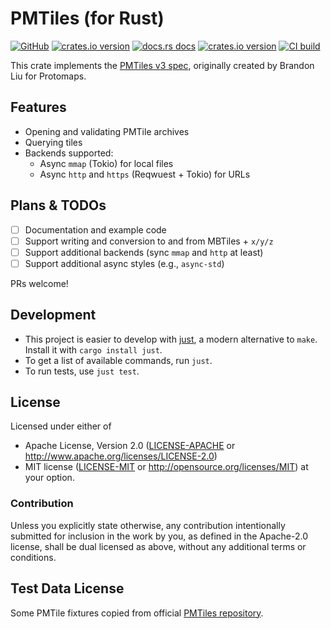 # PMTiles (for Rust)

[![GitHub](https://img.shields.io/badge/github-stadiamaps/pmtiles--rs-8da0cb?logo=github)](https://github.com/stadiamaps/pmtiles-rs)
[![crates.io version](https://img.shields.io/crates/v/pmtiles.svg)](https://crates.io/crates/pmtiles)
[![docs.rs docs](https://docs.rs/pmtiles/badge.svg)](https://docs.rs/pmtiles)
[![crates.io version](https://img.shields.io/crates/l/pmtiles.svg)](https://github.com/stadiamaps/pmtiles-rs/blob/main/LICENSE-APACHE)
[![CI build](https://github.com/stadiamaps/pmtiles-rs/workflows/CI/badge.svg)](https://github.com/stadiamaps/pmtiles-rs/actions)

This crate implements the [PMTiles v3 spec](https://github.com/protomaps/PMTiles/blob/master/spec/v3/spec.md),
originally created by Brandon Liu for Protomaps.

## Features

- Opening and validating PMTile archives
- Querying tiles
- Backends supported:
  - Async `mmap` (Tokio) for local files
  - Async `http` and `https` (Reqwuest + Tokio) for URLs

## Plans & TODOs

- [ ] Documentation and example code
- [ ] Support writing and conversion to and from MBTiles + `x/y/z`
- [ ] Support additional backends (sync `mmap` and `http` at least)
- [ ] Support additional async styles (e.g., `async-std`)

PRs welcome!

## Development
* This project is easier to develop with [just](https://github.com/casey/just#readme), a modern alternative to `make`. Install it with `cargo install just`.
* To get a list of available commands, run `just`.
* To run tests, use `just test`.

## License

Licensed under either of

* Apache License, Version 2.0 ([LICENSE-APACHE](LICENSE-APACHE) or <http://www.apache.org/licenses/LICENSE-2.0>)
* MIT license ([LICENSE-MIT](LICENSE-MIT) or <http://opensource.org/licenses/MIT>)
  at your option.

### Contribution

Unless you explicitly state otherwise, any contribution intentionally
submitted for inclusion in the work by you, as defined in the
Apache-2.0 license, shall be dual licensed as above, without any
additional terms or conditions.

## Test Data License

Some PMTile fixtures copied from official [PMTiles repository](https://github.com/protomaps/PMTiles/commit/257b41dd0497e05d1d686aa92ce2f742b6251644).
